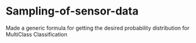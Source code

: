 # Sampling-of-sensor-data
Made a generic formula for getting the desired probability distribution for MultiClass Classification
